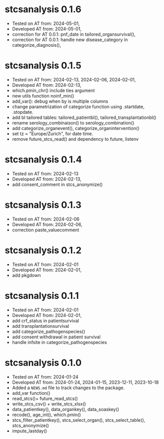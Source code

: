 # stcsanalysis 0.1.6

* Tested on AT from: 2024-05-01, 
* Developed AT from: 2024-05-01,
* correction for AT 0.0.1: pnf_date in tailored_organsurvival(), 
* correction for AT 0.0.1: handle new disease_category in categorize_diagnosis(), 



# stcsanalysis 0.1.5

* Tested on AT from: 2024-02-13, 2024-02-06, 2024-02-01, 
* Developed AT from: 2024-02-13,
* which.pmin_chr() include ties argument
* new utils function noinf_min()
* add_var(): debug when by is multiple columns
* change parametrization of categorize function using .startdate, .stopdate.
* add bl tailored tables: tailored_patientbl(), tailored_transplantationbl()
* rename serology_combinaison() to serology_combination()
* add categorize_organevent(), categorize_organintervention()
* set tz = "Europe/Zurich", for date time.
* remove future_stcs_read() and dependency to future, listenv


# stcsanalysis 0.1.4

* Tested on AT from: 2024-02-13
* Developed AT from: 2024-02-13,
* add consent_comment in stcs_anonymize()

# stcsanalysis 0.1.3

* Tested on AT from: 2024-02-06
* Developed AT from: 2024-02-06,
* correction paste_valuecomment

# stcsanalysis 0.1.2

* Tested on AT from: 2024-02-01
* Developed AT from: 2024-02-01,
* add pkgdown

# stcsanalysis 0.1.1

* Tested on AT from: 2024-02-01
* Developed AT from: 2024-02-01,
* add crf_status in patientsurvival
* add transplantationsurvival
* add categorize_pathogenspecies()
* add consent withdrawal in patient survival
* handle infsite in categorize_pathogenspecies


# stcsanalysis 0.1.0

* Tested on AT from: 2024-01-24
* Developed AT from: 2024-01-24, 2024-01-15, 2023-12-11, 2023-10-18
* Added a `NEWS.md` file to track changes to the package.
* add_var function()
* read_stcs()+ future_read_stcs()
* write_stcs_csv() + write_stcs_xlsx()
* data_patientkey(), data_organkey(), data_soaskey()
* recode(), age_int(), which.pmin()
* stcs_filter_patientkey(), stcs_select_organ(), stcs_select_table(), stcs_anonymize()
* impute_lastday()
